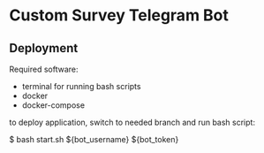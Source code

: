# Custom Survey Telegram Bot

## Deployment

Required software:
- terminal for running bash scripts
- docker
- docker-compose

to deploy application, switch to needed branch and run bash script:

$ bash start.sh ${bot_username} ${bot_token}
